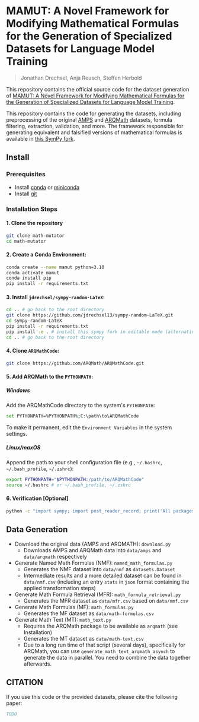 # MAMUT: A Novel Framework for Modifying Mathematical Formulas for the Generation of Specialized Datasets for Language Model Training
> Jonathan Drechsel, Anja Reusch, Steffen Herbold

This repository contains the official source code for the dataset generation of [MAMUT: A Novel Framework for Modifying Mathematical Formulas for the Generation of Specialized Datasets for Language Model Training](todo).

This repository contains the code for generating the datasets, including preprocessing of the original [AMPS](https://github.com/hendrycks/math) and [ARQMath](https://github.com/ARQMath/ARQMathCode) datasets, formula filtering, extraction, validation, and more. The framework responsible for generating equivalent and falsified versions of mathematical formulas is available in [this SymPy fork](https://github.com/jdrechsel13/sympy-random-LaTeX).

## Install

### Prerequisites
- Install [conda](https://docs.conda.io/en/latest/miniconda.html) or [miniconda](https://docs.conda.io/en/latest/miniconda.html)
- Install [git](https://git-scm.com/book/en/v2/Getting-Started-Installing-Git)

### Installation Steps

#### 1. Clone the repository
```bash
git clone math-mutator
cd math-mutator
```

#### 2. Create a Conda Environment:
```bash
conda create --name mamut python=3.10
conda activate mamut
conda install pip
pip install -r requirements.txt
```

#### 3. Install `jdrechsel/sympy-random-LaTeX`:
```bash
cd .. # go back to the root directory
git clone https://github.com/jdrechsel13/sympy-random-LaTeX.git
cd sympy-random-LaTeX
pip install -r requirements.txt
pip install -e . # install this sympy fork in editable mode (alternative: add the sympy-random-LaTeX path to the PYTHONPATH)
cd .. # go back to the root directory
```
#### 4. Clone `ARQMathCode`:
```bash
git clone https://github.com/ARQMath/ARQMathCode.git
```
#### 5. Add ARQMath to the `PYTHONPATH`:
##### Windows
Add the ARQMathCode directory to the system's `PYTHONPATH`: 
```bash
set PYTHONPATH=%PYTHONPATH%;C:\path\to\ARQMathCode
```
To make it permanent, edit the `Environment Variables` in the system settings.
##### Linux/maxOS
Append the path to your shell configuration file (e.g., `~/.bashrc`, `~/.bash_profile`, `~/.zshrc`):
```bash
export PYTHONPATH="$PYTHONPATH:/path/to/ARQMathCode"
source ~/.bashrc # or ~/.bash_profile, ~/.zshrc
```

#### 6. Verification [Optional]
```bash
python -c "import sympy; import post_reader_record; print('All packages are installed correctly')"
```

## Data Generation

- Download the original data (AMPS and ARQMATH): `download.py`
  - Downloads AMPS and ARQMath data into `data/amps` and `data/arqmath` respectively
- Generate Named Math Formulas (NMF): `named_math_formulas.py`
  - Generates the NMF dataset into `data/nmf` as `datasets.Dataset`
  - Intermediate results and a more detailed dataset can be found in `data/nmf.csv` (including an entry `stats` in `json` format containing the applied transformation steps)
- Generate Math Formula Retrieval (MFR): `math_formula_retrieval.py`
  - Generates the MFR dataset as `data/mfr.csv` based on `data/nmf.csv`
- Generate Math Formulas (MF): `math_formulas.py`
  - Generates the MF dataset as `data/math-formulas.csv`
- Generate Math Text (MT): `math_text.py`
  - Requires the ARQMath package to be available as `arqmath` (see Installation)
  - Generates the MT dataset as `data/math-text.csv`
  - Due to a long run time of that script (several days), specifically for ARQMath, you can use `generate_math_text_arqmath_asynch` to generate the data in parallel. You need to combine the data together afterwards.
  
  
## CITATION
If you use this code or the provided datasets, please cite the following paper:
```bibtex
TODO
```